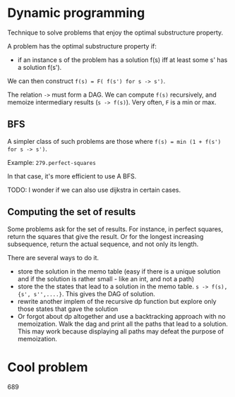 # Dynamic programming

Technique to solve problems that enjoy the optimal substructure property.

A problem has the optimal substructure property if:
* if an instance s of the problem has a solution f(s) iff at least
  some s' has a solution f(s').

We can then construct `f(s) = F( f(s') for s -> s')`.

The relation `->` must form a DAG. We can compute `f(s)` recursively, and
memoize intermediary results (`s -> f(s)`). Very often, `F` is a min or max.

## BFS

A simpler class of such problems are those where
`f(s) = min (1 + f(s') for s -> s')`.

Example: `279.perfect-squares`

In that case, it's more efficient to use A BFS.

TODO: I wonder if we can also use dijkstra in certain cases.

## Computing the set of results

Some problems ask for the set of results. For instance, in perfect squares,
return the squares that give the result. Or for the longest increasing
subsequence, return the actual sequence, and not only its length.

There are several ways to do it.
* store the solution in the memo table (easy if there is a unique solution
  and if the solution is rather small - like an int, and not a path)
* store the the states that lead to a solution in the memo table.
`s -> f(s), {s', s'',....}`. This gives the DAG of solution.
* rewrite another implem of the recursive dp function but explore only
  those states that gave the solution
* Or forgot about dp altogether and use a backtracking approach with no
  memoization. Walk the dag and print all the paths that lead to a solution.
  This may work because displaying all paths may defeat the purpose of
  memoization.

# Cool problem

689





